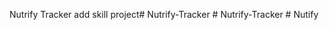 Nutrify Tracker add skill project#   N u t r i f y - T r a c k e r  
 #   N u t r i f y - T r a c k e r  
 #   N u t i f y  
 